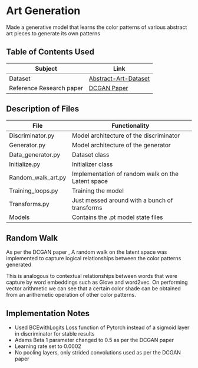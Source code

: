 # Art Generation

Made a generative model that learns the color patterns of various abstract art pieces to generate its own patterns

## Table of Contents Used

| Subject                  | Link                     |
| ------------------------ | ------------------------ |
| Dataset                  | [Abstract-Art-Dataset]() |
| Reference Research paper | [DCGAN Paper]()          |

## Description of Files

| File               | Functionality                                     |
| ------------------ | ------------------------------------------------- |
| Discriminator.py   | Model architecture of the discriminator           |
| Generator.py       | Model architecture of the generator               |
| Data_generator.py  | Dataset class                                     |
| Initialize.py      | Initializer class                                 |
| Random_walk_art.py | Implementation of random walk on the Latent space |
| Training_loops.py  | Training the model                                |
| Transforms.py      | Just messed around with a bunch of transforms     |
| Models             | Contains the .pt model state files                |

## Random Walk

As per the DCGAN paper , A random walk on the latent space was implemented to capture logical relationships between the color patterns generated

This is analogous to contextual relationships between words that were capture by word embeddings such as Glove and word2vec. On performing vector arithmetic we can see that a certain color shade can be obtained from an arithemetic operation of other color patterns.

## Implementation Notes

- Used BCEwithLogits Loss function of Pytorch instead of a sigmoid layer in discriminator for stable results
- Adams Beta 1 parameter changed to 0.5 as per the DCGAN paper
- Learning rate set to 0.0002
- No pooling layers, only strided convolutions used as per the DCGAN paper
